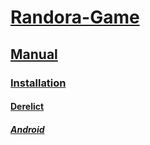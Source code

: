 # [Randora-Game](/README.md)

## [Manual](/manual/README.md)

### [Installation](/manual/installation/README.md)

#### [Derelict](/manual/installation/derelict/README.md)

##### [Android](/manual/installation/derelict/android/README.md)


